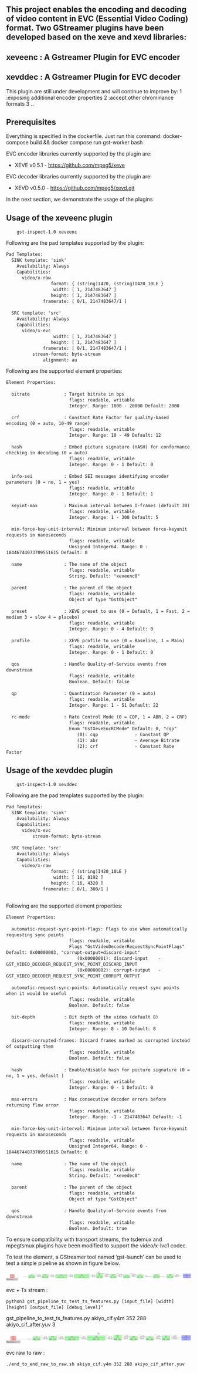 ## This project enables the encoding and decoding of video content in EVC (Essential Video Coding) format. Two GStreamer plugins have been developed based on the xeve and xevd libraries:
## xeveenc : A Gstreamer Plugin for EVC encoder
## xevddec : A Gstreamer Plugin for EVC decoder


This plugin are still under development and will continue to improve by:
1 :exposing additional encoder properties
2 :accept other chrominance formats
3 ..

## Prerequisites


Everything is specified in the dockerfile.
Just run this command: docker-compose build && docker compose run gst-worker bash



EVC encoder libraries currently supported by the plugin are:
  - XEVE v0.5.1 - https://github.com/mpeg5/xeve

EVC decoder libraries currently supported by the plugin are:
  - XEVD v0.5.0 - https://github.com/mpeg5/xevd.git


In the next section, we demonstrate the usage of the plugins

## Usage of the xeveenc plugin

```
    gst-inspect-1.0 xeveenc
```
Following are the pad templates supported by the plugin:

```
Pad Templates:
  SINK template: 'sink'
    Availability: Always
    Capabilities:
      video/x-raw
                 format: { (string)I420, (string)I420_10LE }
                  width: [ 1, 2147483647 ]
                 height: [ 1, 2147483647 ]
              framerate: [ 0/1, 2147483647/1 ]
  
  SRC template: 'src'
    Availability: Always
    Capabilities:
      video/x-evc
                  width: [ 1, 2147483647 ]
                 height: [ 1, 2147483647 ]
              framerate: [ 0/1, 2147483647/1 ]
          stream-format: byte-stream
              alignment: au

```



Following are the supported element properties:
```
Element Properties:

  bitrate             : Target bitrate in bps
                        flags: readable, writable
                        Integer. Range: 1000 - 20000 Default: 2000 
  
  crf                 : Constant Rate Factor for quality-based encoding (0 = auto, 10-49 range)
                        flags: readable, writable
                        Integer. Range: 10 - 49 Default: 12 
  
  hash                : Embed picture signature (HASH) for conformance checking in decoding (0 = auto)
                        flags: readable, writable
                        Integer. Range: 0 - 1 Default: 0 
  
  info-sei            : Embed SEI messages identifying encoder parameters (0 = no, 1 = yes)
                        flags: readable, writable
                        Integer. Range: 0 - 1 Default: 1 
  
  keyint-max          : Maximum interval between I-frames (default 30)
                        flags: readable, writable
                        Integer. Range: 1 - 300 Default: 5 
  
  min-force-key-unit-interval: Minimum interval between force-keyunit requests in nanoseconds
                        flags: readable, writable
                        Unsigned Integer64. Range: 0 - 18446744073709551615 Default: 0 
  
  name                : The name of the object
                        flags: readable, writable
                        String. Default: "xeveenc0"
  
  parent              : The parent of the object
                        flags: readable, writable
                        Object of type "GstObject"
  
  preset              : XEVE preset to use (0 = Default, 1 = Fast, 2 = medium 3 = slow 4 = placebo)
                        flags: readable, writable
                        Integer. Range: 0 - 4 Default: 0 
  
  profile             : XEVE profile to use (0 = Baseline, 1 = Main)
                        flags: readable, writable
                        Integer. Range: 0 - 1 Default: 0 
  
  qos                 : Handle Quality-of-Service events from downstream
                        flags: readable, writable
                        Boolean. Default: false
  
  qp                  : Quantization Parameter (0 = auto)
                        flags: readable, writable
                        Integer. Range: 1 - 51 Default: 22 
  
  rc-mode             : Rate Control Mode (0 = CQP, 1 = ABR, 2 = CRF)
                        flags: readable, writable
                        Enum "GstXeveEncRCMode" Default: 0, "cqp"
                           (0): cqp              - Constant QP
                           (1): abr              - Average Bitrate
                           (2): crf              - Constant Rate Factor
```



## Usage of the xevddec plugin

```
    gst-inspect-1.0 xevddec
```
Following are the pad templates supported by the plugin:

```
Pad Templates:
  SINK template: 'sink'
    Availability: Always
    Capabilities:
      video/x-evc
          stream-format: byte-stream
  
  SRC template: 'src'
    Availability: Always
    Capabilities:
      video/x-raw
                 format: { (string)I420_10LE }
                  width: [ 16, 8192 ]
                 height: [ 16, 4320 ]
              framerate: [ 0/1, 300/1 ]


```

Following are the supported element properties:
```
Element Properties:

  automatic-request-sync-point-flags: Flags to use when automatically requesting sync points
                        flags: readable, writable
                        Flags "GstVideoDecoderRequestSyncPointFlags" Default: 0x00000003, "corrupt-output+discard-input"
                           (0x00000001): discard-input    - GST_VIDEO_DECODER_REQUEST_SYNC_POINT_DISCARD_INPUT
                           (0x00000002): corrupt-output   - GST_VIDEO_DECODER_REQUEST_SYNC_POINT_CORRUPT_OUTPUT
  
  automatic-request-sync-points: Automatically request sync points when it would be useful
                        flags: readable, writable
                        Boolean. Default: false
  
  bit-depth           : Bit depth of the video (default 8)
                        flags: readable, writable
                        Integer. Range: 8 - 10 Default: 8 
  
  discard-corrupted-frames: Discard frames marked as corrupted instead of outputting them
                        flags: readable, writable
                        Boolean. Default: false
  
  hash                : Enable/disable hash for picture signature (0 = no, 1 = yes, default )
                        flags: readable, writable
                        Integer. Range: 0 - 1 Default: 0 
  
  max-errors          : Max consecutive decoder errors before returning flow error
                        flags: readable, writable
                        Integer. Range: -1 - 2147483647 Default: -1 
  
  min-force-key-unit-interval: Minimum interval between force-keyunit requests in nanoseconds
                        flags: readable, writable
                        Unsigned Integer64. Range: 0 - 18446744073709551615 Default: 0 
  
  name                : The name of the object
                        flags: readable, writable
                        String. Default: "xevedec0"
  
  parent              : The parent of the object
                        flags: readable, writable
                        Object of type "GstObject"
  
  qos                 : Handle Quality-of-Service events from downstream
                        flags: readable, writable
                        Boolean. Default: true

```






To ensure compatibility with transport streams, the tsdemux and mpegtsmux plugins have been modified to support the video/x-lvc1 codec.

To test the element, a GStreamer tool named ‘gst-launch’ can be used to test a simple pipeline as shown in figure below. 

![example pipeline](/images/main_pipeline_raw_to_ts_raw.png)
 

evc + Ts stream :
```
python3 gst_pipeline_to_test_ts_features.py [input_file] [width] [height] [output_file] [debug_level]"
```
 gst_pipeline_to_test_ts_features.py akiyo_cif.y4m 352 288 akiyo_cif_after.yuv 3

![example pipeline](/images/end_to_end_raw_to_raw.png)


evc raw to raw  :
```
./end_to_end_raw_to_raw.sh akiyo_cif.y4m 352 288 akiyo_cif_after.yuv
```


